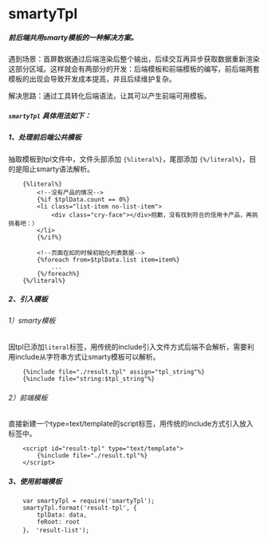 smartyTpl
=========

##### 前后端共用smarty模板的一种解决方案。

遇到场景：首屏数据通过后端渲染后整个输出，后续交互再异步获取数据重新渲染这部分区域。这样就会有两部分的开发：后端模板和前端模板的编写，前后端两套模板的出现会导致开发成本提高，并且后续维护复杂。

解决思路：通过工具转化后端语法，让其可以产生前端可用模板。

##### `smartyTpl` 具体用法如下：

##### 1、处理前后端公共模板

抽取模板到tpl文件中，文件头部添加 `{%literal%}`，尾部添加 `{%/literal%}`，目的是阻止smarty语法解析。

````
    {%literal%}
        <!--没有产品的情况-->
        {%if $tplData.count == 0%}
        <li class="list-item no-list-item">
            <div class="cry-face"></div>抱歉，没有找到符合的信用卡产品，再挑挑看吧：）
        </li>
        {%/if%}

        <!--页面在如的时候初始化列表数据-->
        {%foreach from=$tplData.list item=item%}
            ...
        {%/foreach%}
    {%/literal%}
````


##### 2、引入模板

###### 1）smarty模板

因tpl已添加`literal`标签，用传统的include引入文件方式后端不会解析，需要利用include从字符串方式让smarty模板可以解析。

````
    {%include file="./result.tpl" assign="tpl_string"%} 
    {%include file="string:$tpl_string"%}
````
  
###### 2）前端模板    

直接新建一个type=text/template的script标签，用传统的include方式引入放入标签中。

````
    <script id="result-tpl" type="text/template">    
        {%include file="./result.tpl"%} 
    </script>
````
    
##### 3、使用前端模板

````
    var smartyTpl = require('smartyTpl');
    smartyTpl.format('result-tpl', {
        tplData: data,
        feRoot: root
    }， 'result-list');
````
